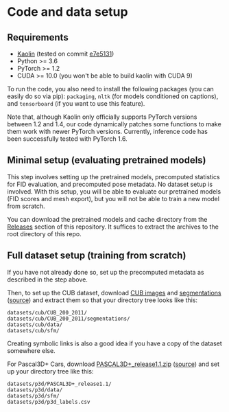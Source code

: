 # Code and data setup

## Requirements
- [Kaolin](https://github.com/NVIDIAGameWorks/kaolin) (tested on commit [e7e5131](https://github.com/NVIDIAGameWorks/kaolin/tree/e7e513173bd4159ae45be6b3e156a3ad156a3eb9))
- Python >= 3.6
- PyTorch >= 1.2
- CUDA >= 10.0 (you won't be able to build kaolin with CUDA 9)

To run the code, you also need to install the following packages (you can easily do so via pip): `packaging`, `nltk` (for models conditioned on captions), and `tensorboard` (if you want to use this feature).

Note that, although Kaolin only officially supports PyTorch versions between 1.2 and 1.4, our code dynamically patches some functions to make them work with newer PyTorch versions. Currently, inference code has been successfully tested with PyTorch 1.6.


## Minimal setup (evaluating pretrained models)
This step involves setting up the pretrained models, precomputed statistics for FID evaluation, and precomputed pose metadata. No dataset setup is involved.
With this setup, you will be able to evaluate our pretrained models (FID scores and mesh export), but you will not be able to train a new model from scratch. 

You can download the pretrained models and cache directory from the [Releases](https://github.com/dariopavllo/convmesh/releases) section of this repository. It suffices to extract the archives to the root directory of this repo.

## Full dataset setup (training from scratch)
If you have not already done so, set up the precomputed metadata as described in the step above.

Then, to set up the CUB dataset, download [CUB images](http://www.vision.caltech.edu/visipedia-data/CUB-200-2011/CUB_200_2011.tgz) and [segmentations](http://www.vision.caltech.edu/visipedia-data/CUB-200-2011/segmentations.tgz) ([source](http://www.vision.caltech.edu/visipedia/CUB-200-2011.html)) and extract them so that your directory tree looks like this:
```
datasets/cub/CUB_200_2011/
datasets/cub/CUB_200_2011/segmentations/
datasets/cub/data/
datasets/cub/sfm/
```
Creating symbolic links is also a good idea if you have a copy of the dataset somewhere else.

For Pascal3D+ Cars, download [PASCAL3D+_release1.1.zip](ftp://cs.stanford.edu/cs/cvgl/PASCAL3D+_release1.1.zip) ([source](https://cvgl.stanford.edu/projects/pascal3d.html)) and set up your directory tree like this:
```
datasets/p3d/PASCAL3D+_release1.1/
datasets/p3d/data/
datasets/p3d/sfm/
datasets/p3d/p3d_labels.csv
```